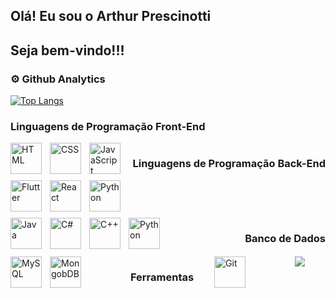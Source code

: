 ## Olá! Eu sou o Arthur Prescinotti

## Seja bem-vindo!!!

### ⚙️ Github Analytics
[![Top Langs](https://github-readme-stats.vercel.app/api/top-langs/?username=ArthurPrescinotti&theme=dark&layout=compact)](https://github.com/anuraghazra/github-readme-stats)

### Linguagens de Programação Front-End 

<div style="display: flex; justify-content: space-between; flex-wrap: wrap;">
  <div style="flex: 1; display: flex; flex-wrap: wrap;">
    <img 
        align="left" 
        alt="HTML"
        title="HTML" 
        width="50px" 
        style="padding-right: 10px; margin-bottom: 10px;" 
        src="https://cdn.jsdelivr.net/gh/devicons/devicon@latest/icons/html5/html5-original.svg" 
    />
    <img 
        align="left" 
        alt="CSS" 
        title="CSS"
        width="50px" 
        style="padding-right: 10px; margin-bottom: 10px;" 
        src="https://cdn.jsdelivr.net/gh/devicons/devicon@latest/icons/css3/css3-original.svg" 
    />
    <img 
        align="left" 
        alt="JavaScript" 
        title="JavaScript"
        width="50px" 
        style="padding-right: 10px; margin-bottom: 10px;" 
        src="https://cdn.jsdelivr.net/gh/devicons/devicon@latest/icons/javascript/javascript-original.svg" 
    />
    <img 
        align="left" 
        alt="Flutter"
        title="Flutter" 
        width="50px" 
        style="padding-right: 10px; margin-bottom: 10px;" 
        src="https://cdn.jsdelivr.net/gh/devicons/devicon@latest/icons/flutter/flutter-plain.svg"
    />  
    <img 
        align="left" 
        alt="React"
        title="React" 
        width="50px" 
        style="padding-right: 10px; margin-bottom: 10px;" 
        src="https://cdn.jsdelivr.net/gh/devicons/devicon@latest/icons/react/react-original.svg" 
    />  
     <img 
        align="left" 
        alt="Python"
        title="Python" 
        width="50px" 
        style="padding-right: 10px; margin-bottom: 10px;" 
        src="https://cdn.jsdelivr.net/gh/devicons/devicon@latest/icons/python/python-original-wordmark.svg"
    /> 
  </div>
  
<br><br>

### Linguagens de Programação Back-End
<div style="display: flex; flex-wrap: wrap;">
    <img 
        align="left" 
        alt="Java"
        title="Java" 
        width="50px" 
        style="padding-right: 10px; margin-bottom: 10px;" 
        src="https://cdn.jsdelivr.net/gh/devicons/devicon@latest/icons/java/java-original-wordmark.svg"
    />
    <img 
        align="left" 
        alt="C#"
        title="C#" 
        width="50px" 
        style="padding-right: 10px; margin-bottom: 10px;" 
        src="https://cdn.jsdelivr.net/gh/devicons/devicon@latest/icons/csharp/csharp-original.svg"
    />
    <img 
        align="left" 
        alt="C++"
        title="C++" 
        width="50px" 
        style="padding-right: 10px; margin-bottom: 10px;" 
        src="https://cdn.jsdelivr.net/gh/devicons/devicon@latest/icons/cplusplus/cplusplus-original.svg"
    />
     <img 
        align="left" 
        alt="Python"
        title="Python" 
        width="50px" 
        style="padding-right: 10px; margin-bottom: 10px;" 
        src="https://cdn.jsdelivr.net/gh/devicons/devicon@latest/icons/python/python-original-wordmark.svg"
    /> 
</div> 

<br><br>

### Banco de Dados
<div style="display: flex; flex-wrap: wrap;">
    <img 
        align="left" 
        alt="MySQL"
        title="MySQL" 
        width="50px" 
        style="padding-right: 10px; margin-bottom: 10px;" 
        src="https://cdn.jsdelivr.net/gh/devicons/devicon@latest/icons/mysql/mysql-original-wordmark.svg"
    />
    <img 
        align="left" 
        alt="MongobDB"
        title="MongobDB" 
        width="50px" 
        style="padding-right: 10px; margin-bottom: 10px;" 
        src="https://cdn.jsdelivr.net/gh/devicons/devicon@latest/icons/mongodb/mongodb-original-wordmark.svg"
    />
</div>  

<br><br>

### Ferramentas
<div style="display: flex; flex-wrap: wrap;">
    <img 
        align="left" 
        alt="Git"
        title="Git" 
        width="50px" 
        style="padding-right: 10px; margin-bottom: 10px;" 
        src="https://cdn.jsdelivr.net/gh/devicons/devicon@latest/icons/git/git-original-wordmark.svg"
    />
</div>  
          
<br><br>

<div>
  <a href="https://www.linkedin.com/in/arthur-prescinotti-severino-a9b7422b7/" target="_blank"><img src="https://img.shields.io/badge/-LinkedIn-%230077B5?style=for-the-badge&logo=linkedin&logoColor=white" target="_blank"></a> 
</div><br>


<!--**ArthurPrescinotti/ArthurPrescinotti** is a ✨ _special_ ✨ repository because its `README.md` (this file) appears on your GitHub profile.

Here are some ideas to get you started:

- 🔭 I’m currently working on ...
- 🌱 I’m currently learning ...
- 👯 I’m looking to collaborate on ...
- 🤔 I’m looking for help with ...
- 💬 Ask me about ...
- 📫 How to reach me: ...
- 😄 Pronouns: ...
- ⚡ Fun fact: ...
-->
